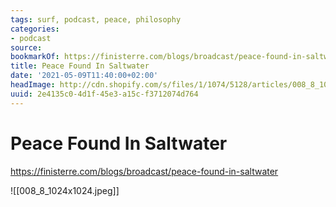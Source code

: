 ```yaml
---
tags: surf, podcast, peace, philosophy
categories:
- podcast
source:
bookmarkOf: https://finisterre.com/blogs/broadcast/peace-found-in-saltwater
title: Peace Found In Saltwater
date: '2021-05-09T11:40:00+02:00'
headImage: http://cdn.shopify.com/s/files/1/1074/5128/articles/008_8_1024x1024.jpg?v=1616152049
uuid: 2e4135c0-4d1f-45e3-a15c-f3712074d764
---
```


# Peace Found In Saltwater
https://finisterre.com/blogs/broadcast/peace-found-in-saltwater

![[008_8_1024x1024.jpeg]]
